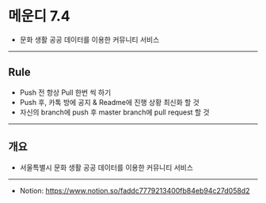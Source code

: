 # 메운디 7.4

- 문화 생활 공공 데이터를 이용한 커뮤니티 서비스
---
## Rule
- Push 전 항상 Pull 한번 씩 하기
- Push 후, 카톡 방에 공지 & Readme에 진행 상황 최신화 할 것
- 자신의 branch에 push 후 master branch에 pull request 할 것
---
## 개요
- 서울특별시 문화 생활 공공 데이터를 이용한 커뮤니티 서비스
---
- Notion: https://www.notion.so/faddc7779213400fb84eb94c27d058d2
